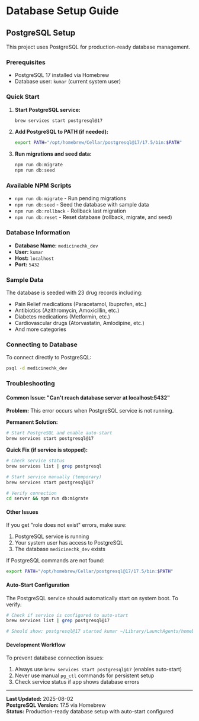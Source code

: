 # Database Setup Guide

## PostgreSQL Setup

This project uses PostgreSQL for production-ready database management.

### Prerequisites
- PostgreSQL 17 installed via Homebrew
- Database user: `kumar` (current system user)

### Quick Start

1. **Start PostgreSQL service:**
   ```bash
   brew services start postgresql@17
   ```

2. **Add PostgreSQL to PATH (if needed):**
   ```bash
   export PATH="/opt/homebrew/Cellar/postgresql@17/17.5/bin:$PATH"
   ```

3. **Run migrations and seed data:**
   ```bash
   npm run db:migrate
   npm run db:seed
   ```

### Available NPM Scripts

- `npm run db:migrate` - Run pending migrations
- `npm run db:seed` - Seed the database with sample data
- `npm run db:rollback` - Rollback last migration
- `npm run db:reset` - Reset database (rollback, migrate, and seed)

### Database Information

- **Database Name:** `medicinechk_dev`
- **User:** `kumar`
- **Host:** `localhost`
- **Port:** `5432`

### Sample Data

The database is seeded with 23 drug records including:
- Pain Relief medications (Paracetamol, Ibuprofen, etc.)
- Antibiotics (Azithromycin, Amoxicillin, etc.)
- Diabetes medications (Metformin, etc.)
- Cardiovascular drugs (Atorvastatin, Amlodipine, etc.)
- And more categories

### Connecting to Database

To connect directly to PostgreSQL:
```bash
psql -d medicinechk_dev
```

### Troubleshooting

#### Common Issue: "Can't reach database server at localhost:5432"

**Problem:** This error occurs when PostgreSQL service is not running.

**Permanent Solution:**
```bash
# Start PostgreSQL and enable auto-start
brew services start postgresql@17
```

**Quick Fix (if service is stopped):**
```bash
# Check service status
brew services list | grep postgresql

# Start service manually (temporary)
brew services start postgresql@17

# Verify connection
cd server && npm run db:migrate
```

#### Other Issues

If you get "role does not exist" errors, make sure:
1. PostgreSQL service is running
2. Your system user has access to PostgreSQL
3. The database `medicinechk_dev` exists

If PostgreSQL commands are not found:
```bash
export PATH="/opt/homebrew/Cellar/postgresql@17/17.5/bin:$PATH"
```

#### Auto-Start Configuration

The PostgreSQL service should automatically start on system boot. To verify:
```bash
# Check if service is configured to auto-start
brew services list | grep postgresql@17

# Should show: postgresql@17 started kumar ~/Library/LaunchAgents/homebrew.mxcl.postgresql@17.plist
```

#### Development Workflow

To prevent database connection issues:
1. Always use `brew services start postgresql@17` (enables auto-start)
2. Never use manual `pg_ctl` commands for persistent setup
3. Check service status if app shows database errors

---

**Last Updated:** 2025-08-02  
**PostgreSQL Version:** 17.5 via Homebrew  
**Status:** Production-ready database setup with auto-start configured 